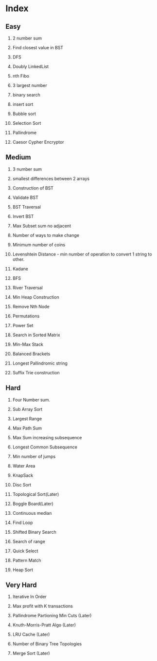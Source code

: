 # Index

## Easy

1. 2 number sum

2. Find closest value in BST

3. DFS

4. Doubly LinkedList

5. nth Fibo

6. 3 largest number

7. binary search

8. insert sort

9. Bubble sort

10. Selection Sort

11. Pallindrome

12. Caesor Cypher Encryptor

## Medium

1. 3 number sum

2. smallest differences between 2 arrays

3. Construction of BST

4. Validate BST

5. BST Traversal

6. Invert BST

7. Max Subset sum no adjacent

8. Number of ways to make change

9. Minimum number of coins

10. Levenshtein Distance - min number of operation to convert 1 string to other.

11. Kadane

12. BFS

13. River Traversal

14. Min Heap Construction

15. Remove Nth Node

16. Permutations

17. Power Set

18. Search in Sorted Matrix

19. Min-Max Stack

20. Balanced Brackets

21. Longest Pallindromic string

22. Suffix Trie construction

## Hard

1. Four Number sum.

2. Sub Array Sort

3. Largest Range

4. Max Path Sum

5. Max Sum increasing subsequence

6. Longest Common Subsequence

7. Min number of jumps

8. Water Area

9. KnapSack

10. Disc Sort

11. Topological Sort(Later)

12. Boggle Board(Later)

13. Continuous median

14. Find Loop

15. Shifted Binary Search

16. Search of range

17. Quick Select

18. Pattern Match

19. Heap Sort

## Very Hard

1. Iterative In Order

2. Max profit with K transactions

3. Pallindrome Partioning Min Cuts (Later)

4. Knuth-Morris-Pratt Algo (Later)

5. LRU Cache (Later)

6. Number of Binary Tree Topologies

7. Merge Sort (Later)
